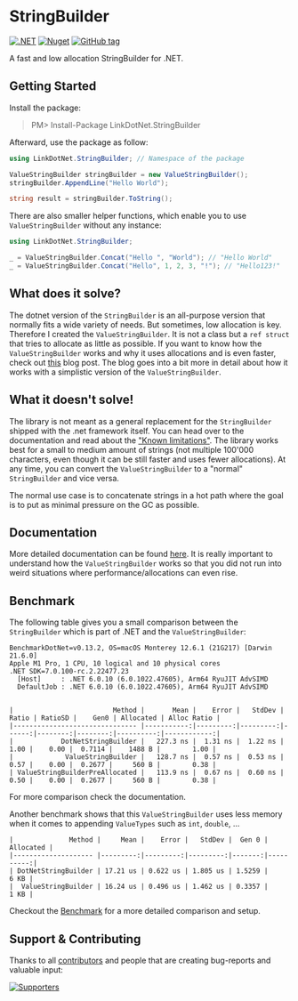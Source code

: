 # StringBuilder

[![.NET](https://github.com/linkdotnet/StringBuilder/actions/workflows/dotnet.yml/badge.svg)](https://github.com/linkdotnet/StringBuilder/actions/workflows/dotnet.yml)
[![Nuget](https://img.shields.io/nuget/dt/LinkDotNet.StringBuilder?style=flat-square)](https://www.nuget.org/packages/LinkDotNet.StringBuilder/)
[![GitHub tag](https://img.shields.io/github/v/tag/linkdotnet/StringBuilder?include_prereleases&logo=github&style=flat-square)](https://github.com/linkdotnet/StringBuilder/releases)

A fast and low allocation StringBuilder for .NET.

## Getting Started
Install the package:
> PM> Install-Package LinkDotNet.StringBuilder

Afterward, use the package as follow:
```csharp
using LinkDotNet.StringBuilder; // Namespace of the package

ValueStringBuilder stringBuilder = new ValueStringBuilder();
stringBuilder.AppendLine("Hello World");

string result = stringBuilder.ToString();
```

There are also smaller helper functions, which enable you to use `ValueStringBuilder` without any instance:
```csharp
using LinkDotNet.StringBuilder;

_ = ValueStringBuilder.Concat("Hello ", "World"); // "Hello World"
_ = ValueStringBuilder.Concat("Hello", 1, 2, 3, "!"); // "Hello123!"
```

## What does it solve?
The dotnet version of the `StringBuilder` is an all-purpose version that normally fits a wide variety of needs.
But sometimes, low allocation is key. Therefore I created the `ValueStringBuilder`. It is not a class but a `ref struct` that tries to allocate as little as possible.
If you want to know how the `ValueStringBuilder` works and why it uses allocations and is even faster, check out [this](https://steven-giesel.com/blogPost/4cada9a7-c462-4133-ad7f-e8b671987896) blog post.
The blog goes into a bit more in detail about how it works with a simplistic version of the `ValueStringBuilder`.

## What it doesn't solve!
The library is not meant as a general replacement for the `StringBuilder` shipped with the .net framework itself. You can head over to the documentation and read about the ["Known limitations"](https://linkdotnet.github.io/StringBuilder/articles/known_limitations.html).
The library works best for a small to medium amount of strings (not multiple 100'000 characters, even though it can be still faster and uses fewer allocations). At any time, you can convert the `ValueStringBuilder` to a "normal" `StringBuilder` and vice versa.

The normal use case is to concatenate strings in a hot path where the goal is to put as minimal pressure on the GC as possible.

## Documentation
More detailed documentation can be found [here](https://linkdotnet.github.io/StringBuilder/). It is really important to understand how the `ValueStringBuilder` works so that you did not run into weird situations where performance/allocations can even rise.

## Benchmark

The following table gives you a small comparison between the `StringBuilder` which is part of .NET and the `ValueStringBuilder`:

```no-class
BenchmarkDotNet=v0.13.2, OS=macOS Monterey 12.6.1 (21G217) [Darwin 21.6.0]
Apple M1 Pro, 1 CPU, 10 logical and 10 physical cores
.NET SDK=7.0.100-rc.2.22477.23
  [Host]     : .NET 6.0.10 (6.0.1022.47605), Arm64 RyuJIT AdvSIMD
  DefaultJob : .NET 6.0.10 (6.0.1022.47605), Arm64 RyuJIT AdvSIMD


|                         Method |       Mean |    Error |   StdDev | Ratio | RatioSD |    Gen0 | Allocated | Alloc Ratio |
|------------------------------- |-----------:|---------:|---------:|------:|--------:|--------:|----------:|------------:|
|            DotNetStringBuilder |   227.3 ns |  1.31 ns |  1.22 ns |  1.00 |    0.00 |  0.7114 |    1488 B |        1.00 |
|             ValueStringBuilder |   128.7 ns |  0.57 ns |  0.53 ns |  0.57 |    0.00 |  0.2677 |     560 B |        0.38 |
| ValueStringBuilderPreAllocated |   113.9 ns |  0.67 ns |  0.60 ns |  0.50 |    0.00 |  0.2677 |     560 B |        0.38 |
```

For more comparison check the documentation.

Another benchmark shows that this `ValueStringBuilder` uses less memory when it comes to appending `ValueTypes` such as `int`, `double`, ...

```no-class
|              Method |     Mean |    Error |   StdDev |  Gen 0 | Allocated |
|-------------------- |---------:|---------:|---------:|-------:|----------:|
| DotNetStringBuilder | 17.21 us | 0.622 us | 1.805 us | 1.5259 |      6 KB |
|  ValueStringBuilder | 16.24 us | 0.496 us | 1.462 us | 0.3357 |      1 KB |
```

Checkout the [Benchmark](tests/LinkDotNet.StringBuilder.Benchmarks) for a more detailed comparison and setup.

## Support & Contributing

Thanks to all [contributors](https://github.com/linkdotnet/StringBuilder/graphs/contributors) and people that are creating bug-reports and valuable input:

<a href="https://github.com/linkdotnet/StringBuilder/graphs/contributors">
  <img src="https://contrib.rocks/image?repo=linkdotnet/StringBuilder" alt="Supporters" />
</a>